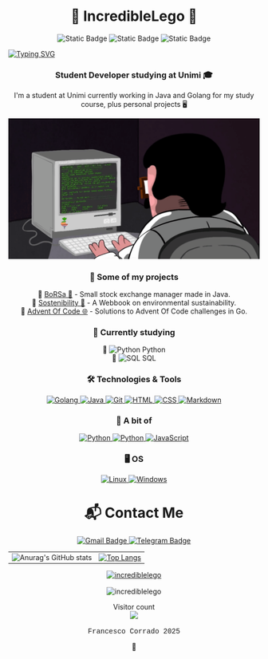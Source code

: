 <h1 align="center">🚀 IncredibleLego 🚀</h1>

<p align="center">
  <img alt="Static Badge" src="https://komarev.com/ghpvc/?username=IncredibleLego&color=blue">
  <img alt="Static Badge" src="https://img.shields.io/github/followers/IncredibleLego">
  <img alt="Static Badge" src="https://img.shields.io/github/stars/IncredibleLego">
</p>

<a href="https://git.io/typing-svg"><img src="https://readme-typing-svg.demolab.com?font=Sigmar&size=50&pause=1000&color=F7C03B&center=true&width=1000&height=90&lines=Welcome+to+my+Github" alt="Typing SVG" /></a>

<h3 align="center">Student Developer studying at Unimi 🎓</h3>

<p align="center">I'm a student at Unimi currently working in Java and Golang for my study course, plus personal projects 🖥️

![GifProgrammazione](/assets/images/programming.gif)

<h3 align="center">🚀 Some of my projects</h3>
<p align="center">
  📌 <a href="https://github.com/IncredibleLego/BoRSa">BoRSa 👜</a> - Small stock exchange manager made in Java. <br>
  📌 <a href="https://incrediblelego.github.io/SostenibilityHost/">Sostenibility 🍃</a> - A Webbook on environmental sustainability. <br>
  📌 <a href="https://github.com/IncredibleLego/AdventOfCode">Advent Of Code 🌐</a> - Solutions to Advent Of Code challenges in Go. <br>
</p>

<h3 align="center">📖 Currently studying</h3>
<p align="center">
  🔹 <img src="https://skillicons.dev/icons?i=python" alt="Python" width="20" height="20"/> Python <br>
  🔹 <img src="https://skillicons.dev/icons?i=sqlite" alt="SQL" width="20" height="20"/> SQL <br>
</p>

<h3 align="center">🛠️ Technologies & Tools</h3>
<p align="center">
  <a href="https://golang.org" target="_blank">
    <img src="https://skillicons.dev/icons?i=go" alt="Golang" width="50" height="50"/>
  </a>
  <a href="https://www.java.com" target="_blank">
    <img src="https://skillicons.dev/icons?i=java" alt="Java" width="50" height="50"/>
  </a>
  <a href="https://git-scm.com/" target="_blank">
    <img src="https://skillicons.dev/icons?i=git" alt="Git" width="50" height="50"/>
  </a>
  <a href="https://www.w3.org/html/" target="_blank">
    <img src="https://skillicons.dev/icons?i=html" alt="HTML" width="50" height="50"/>
  </a>
  <a href="https://www.w3schools.com/css/" target="_blank">
    <img src="https://skillicons.dev/icons?i=css" alt="CSS" width="50" height="50"/>
  </a>
  <a href="https://www.markdownguide.org/" target="_blank">
    <img src="https://skillicons.dev/icons?i=markdown" alt="Markdown" width="50" height="50"/>
  </a>
</p>

<h3 align="center">🔨 A bit of</h3>
<p align="center">
  <a href="https://www.python.org" target="_blank">
    <img src="https://skillicons.dev/icons?i=python" alt="Python" width="50" height="50"/>
  </a>
  <a href="https://www.python.org" target="_blank">
    <img src="https://skillicons.dev/icons?i=c" alt="Python" width="50" height="50"/>
  </a>
  <a href="https://www.javascript.com/" target="_blank">
    <img src="https://skillicons.dev/icons?i=javascript" alt="JavaScript" width="50" height="50"/>
  </a>
</p>

<h3 align="center">🖥️ OS</h3>
<p align="center">
  <a href="https://www.linux.org/" target="_blank">
    <img src="https://skillicons.dev/icons?i=linux" alt="Linux" width="50" height="50"/>
  </a>
  <a href="https://www.microsoft.com/en-us/windows/" target="_blank">
    <img src="https://skillicons.dev/icons?i=windows" alt="Windows" width="50" height="50"/>
  </a>
</p>

<h1 align="center">📬 Contact Me</h1>
<p align="center">
  <a href="mailto:ec.francesco@gmail.com">
    <img src="https://img.shields.io/badge/Email-D14836?style=for-the-badge&logo=gmail&logoColor=white" alt="Gmail Badge"/>
  </a>
  <a href="https://t.me/IncredibileLego">
    <img src="https://img.shields.io/badge/Telegram-2CA5E0?style=for-the-badge&logo=telegram&logoColor=white" alt="Telegram Badge"/>
  </a>
</p>

<table align="center" style="border-collapse: collapse; width: 100%;">
  <tr>
    <td>
      <img src="https://github-readme-stats.vercel.app/api?username=Incrediblelego&show_icons=true&show=reviews,discussions_started,discussions_answered,prs_merged,prs_merged_percentage&rank_icon=github&theme=gruvbox&border_radius=15" alt="Anurag's GitHub stats"/>
    </td>
    <td>
      <a href="https://github.com/anuraghazra/github-readme-stats">
        <img src="https://github-readme-stats.vercel.app/api/top-langs/?username=IncredibleLego&layout=pie&theme=gruvbox" alt="Top Langs"/>
      </a>
    </td>
  </tr>
</table>

<p align="center"> <a href="https://github.com/ryo-ma/github-profile-trophy"><img src="https://github-profile-trophy.vercel.app/?username=incrediblelego" alt="incrediblelego" /></a> </p>

<p align="center"><img align="center" src="https://github-readme-streak-stats.herokuapp.com/?user=incrediblelego&&theme=gruvbox&border_radius=15" alt="incrediblelego" /></p>

<p align="center"> 
  Visitor count<br>
  <img src="https://profile-counter.glitch.me/incrediblelego/count.svg" />
</p>

<p align="center" style="font-family: Courier New, monospace"> Francesco Corrado 2025 </p>

<!--Congratulations for finding this easter egg, hope you have a great day-->
<p align="center">
  <a href="https://www.youtube.com/watch?v=dQw4w9WgXcQ" style="cursor: default; text-decoration: none;">👀</a>
</p>